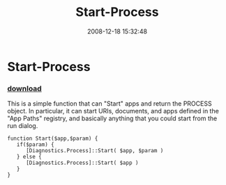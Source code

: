 ﻿---
pid:            741
poster:         Joel Bennett
title:          Start-Process
date:           2008-12-18 15:32:48
format:         posh
parent:         0
parent:         0

---

# Start-Process

### [download](741.ps1)

This is a simple function that can "Start" apps and return the PROCESS object.  In particular, it can start URIs, documents, and apps defined in the "App Paths" registry, and basically anything that you could start from the run dialog.

```posh
function Start($app,$param) {
   if($param) {
      [Diagnostics.Process]::Start( $app, $param )
   } else {
      [Diagnostics.Process]::Start( $app )
   }
}
```
